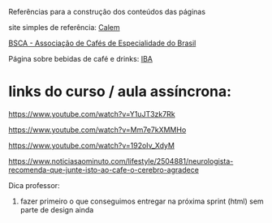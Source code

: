Referências para a construção dos conteúdos das páginas

site simples de referência: [Calem](https://calem.pt/)


[BSCA - Associação de Cafés de Especialidade do Brasil](https://www.bsca.com.br/index/home)



Página sobre bebidas de café e drinks:
[IBA](https://iba-world.com/)

# links do curso / aula assíncrona: 

https://www.youtube.com/watch?v=Y1uJT3zk7Rk

https://www.youtube.com/watch?v=Mm7e7kXMMHo

https://www.youtube.com/watch?v=192oIv_XdyM


https://www.noticiasaominuto.com/lifestyle/2504881/neurologista-recomenda-que-junte-isto-ao-cafe-o-cerebro-agradece


Dica professor:

1. fazer primeiro o que conseguimos entregar na próxima sprint
(html) sem parte de design ainda 
